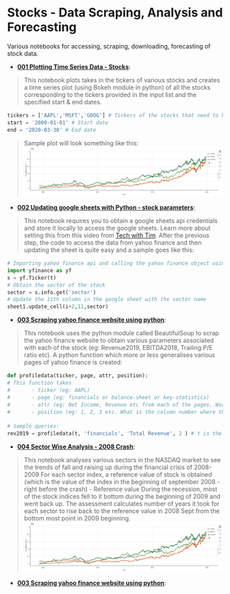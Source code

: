 # Stocks - Data Scraping, Analysis and Forecasting
Various notebooks for accessing, scraping, downloading, forecasting of stock data.

- [**001 Plotting Time Series Data - Stocks**](https://github.com/faheemcodes/stocks/blob/master/001%20Plotting%20Time%20Series%20Data%20-%20Stocks.ipynb):
> This notebook plots takes in the tickers of various stocks and creates a time series plot (using Bokeh module in python) of all the stocks corresponding to the tickers provided in the input list and the specified start & end dates. 
  ```python
  tickers = ['AAPL','MSFT','GOOG'] # Tickers of the stocks that need to be plotted.
  start = '2000-01-01' # Start date
  end = '2020-03-30' # End date
```
> Sample plot will look something like this:
![alt text](https://github.com/faheemcodes/stocks/blob/master/Data/Stocks%20time%20series%20plot.JPG "Logo Title Text 1")

- [**002 Updating google sheets with Python - stock parameters**](https://github.com/faheemcodes/stocks/blob/master/002%20Updating%20google%20sheets%20with%20Python%20-%20stock%20parameters.ipynb):
> This notebook requires you to obtain a google sheets api credentials and store it locally to access the google sheets. Learn more about setting this from this video from [Tech with Tim](https://www.youtube.com/watch?v=cnPlKLEGR7E). 
> After the previous step, the code to access the data from yahoo finance and then updating the sheet is quite easy and a sample goes like this:
```python
# Importing yahoo finance api and calling the yahoo finance object using the ticker string, t
import yfinance as yf
s = yf.Ticker(t) 
# Obtain the sector of the stock
sector = s.info.get('sector') 
# Update the 11th column in the google sheet with the sector name
sheet1.update_cell(i+2,11,sector) 
```
- [**003 Scraping yahoo finance website using python**](https://github.com/faheemcodes/stocks/blob/master/003%20Scraping%20yahoo%20finance%20website%20using%20python.ipynb):
> This notebook uses the python module called BeautifulSoup to scrap the yahoo finance website to obtain various parameters associated with each of the stock (eg: Revenue2019, EBITDA2018, Trailing P/E ratio etc).
> A python function which more or less generalises various pages of yahoo finance is created:
```python
def profiledata(ticker, page, attr, position):
# This function takes 
#       - ticker (eg: AAPL)
#       - page (eg: financials or balance-sheet or key-statistics)
#       - attr (eg: Net Income, Revenue etc from each of the pages. Works with most but not all attributes)
#       - position (eg: 1, 2, 3 etc. What is the column number where the data is located)

# Sample queries:
rev2019 = profiledata(t, 'financials', 'Total Revenue', 2 ) # t is the stock ticker
```
 - [**004 Sector Wise Analysis - 2008 Crash**](https://github.com/faheemcodes/stocks/blob/master/004%20Sector%20Wise%20Analysis%20-%202008%20Crash.ipynb):
 > This notebook analyses various sectors in the NASDAQ market to see the trends of fall and raising up during the financial crisis of 2008-2009
 > For each sector index, a reference value of stock is obtained (which is the value of the index in the beginning of september 2008 - right before the crash) - Reference value
 > During the recession, most of the stock indices fell to it bottom during the beginning of 2009 and went back up. The assessment calculates number of years it took for each sector to rise back to the reference value in 2008 Sept from the bottom most point in 2009 beginning. 
 ![alt text](https://github.com/faheemcodes/stocks/blob/master/Data/Stocks%20time%20series%20plot.JPG "Logo Title Text 1")
 
 
 
 
 - [**003 Scraping yahoo finance website using python**](https://github.com/faheemcodes/stocks/blob/master/003%20Scraping%20yahoo%20finance%20website%20using%20python.ipynb):

